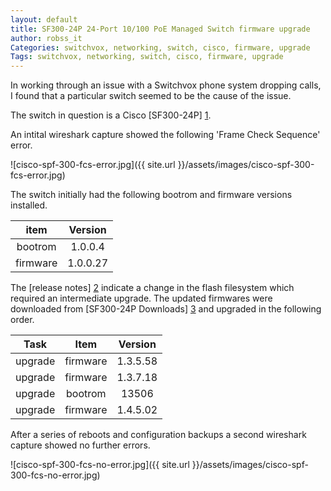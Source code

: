 ```yaml
---
layout: default
title: SF300-24P 24-Port 10/100 PoE Managed Switch firmware upgrade
author: robss_it
Categories: switchvox, networking, switch, cisco, firmware, upgrade
Tags: switchvox, networking, switch, cisco, firmware, upgrade
---
```


</p align="center">

In working through an issue with a Switchvox phone system dropping calls, I found that a particular switch seemed to be the cause of the issue.

The switch in question is a Cisco [SF300-24P] [1].

An intital wireshark capture showed the following 'Frame Check Sequence' error.

![cisco-spf-300-fcs-error.jpg]({{ site.url }}/assets/images/cisco-spf-300-fcs-error.jpg)


The switch initially had the following bootrom and firmware versions installed.


|   item   | Version  |
| :------: | :------: |
| bootrom  | 1.0.0.4  |
| firmware | 1.0.0.27 |


The [release notes] [2] indicate a change in the flash filesystem which required an intermediate upgrade.
The updated firmwares were downloaded from [SF300-24P Downloads] [3] and upgraded in the following order.


|  Task   |   Item   | Version  |
| :-----: | :------: | :------: |
| upgrade | firmware | 1.3.5.58 |
| upgrade | firmware | 1.3.7.18 |
| upgrade | bootrom  |  13506   |
| upgrade | firmware | 1.4.5.02 |

After a series of reboots and configuration backups a second wireshark capture showed no further errors.

![cisco-spf-300-fcs-no-error.jpg]({{ site.url }}/assets/images/cisco-spf-300-fcs-no-error.jpg)

</p>

[1]: http://www.cisco.com/c/en/us/support/switches/sf300-24p-24-port-10-100-poe-managed-switch-gigabit-uplinks/model.html "SF300-24P"
[2]: http://www.cisco.com/c/dam/en/us/td/docs/switches/lan/csbms/sf30x_sg30x/release_notes/R_1_4_5_02_RN.pdf "release notes"
[3]: http://www.cisco.com/c/en/us/support/switches/sf300-24p-24-port-10-100-poe-managed-switch-gigabit-uplinks/model.html#~tab-downloads "SF300-24P Downloads"